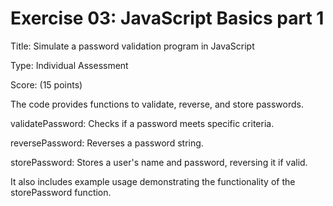 # Exercise 03: JavaScript Basics part 1

Title: Simulate a password validation program in JavaScript

Type: Individual Assessment

Score: (15 points)


The code provides functions to validate, reverse, and store passwords.

validatePassword: Checks if a password meets specific criteria.

reversePassword: Reverses a password string.

storePassword: Stores a user's name and password, reversing it if valid.

It also includes example usage demonstrating the functionality of the storePassword function.
